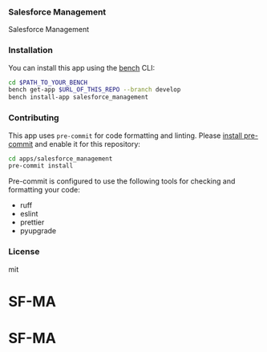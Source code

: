 ### Salesforce Management

Salesforce Management

### Installation

You can install this app using the [bench](https://github.com/frappe/bench) CLI:

```bash
cd $PATH_TO_YOUR_BENCH
bench get-app $URL_OF_THIS_REPO --branch develop
bench install-app salesforce_management
```

### Contributing

This app uses `pre-commit` for code formatting and linting. Please [install pre-commit](https://pre-commit.com/#installation) and enable it for this repository:

```bash
cd apps/salesforce_management
pre-commit install
```

Pre-commit is configured to use the following tools for checking and formatting your code:

- ruff
- eslint
- prettier
- pyupgrade

### License

mit
# SF-MA
# SF-MA
